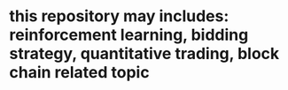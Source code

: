 # this repository may includes: reinforcement learning, bidding strategy, quantitative trading, block chain related topic
